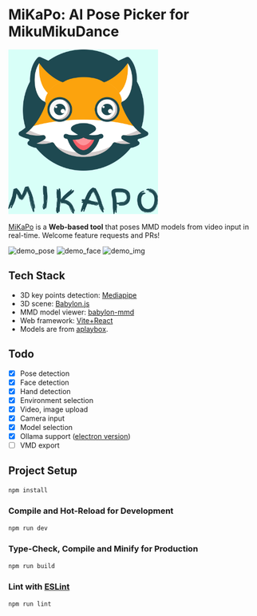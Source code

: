 # MiKaPo: AI Pose Picker for MikuMikuDance

<img width="300px" alt="demo_pose" src="./logo.jpg" />

[MiKaPo](https://mikapo.amyang.dev) is a **Web-based tool** that poses MMD models from video input in real-time. Welcome feature requests and PRs!

<img width="400px" alt="demo_pose" src="./demo1.gif" />
<img width="400px" alt="demo_face" src="./demo2.gif" />
<img width="400px" alt="demo_img" src="./demo3.png" />

## Tech Stack

- 3D key points detection: [Mediapipe](https://ai.google.dev/edge/mediapipe/solutions/vision/pose_landmarker/web_js)
- 3D scene: [Babylon.js](https://www.babylonjs.com/)
- MMD model viewer: [babylon-mmd](https://github.com/noname0310/babylon-mmd)
- Web framework: [Vite+React](https://vitejs.dev/)
- Models are from [aplaybox](https://aplaybox.com/en/mmd-models/).

## Todo

- [x] Pose detection
- [x] Face detection
- [x] Hand detection
- [x] Environment selection
- [x] Video, image upload
- [x] Camera input
- [x] Model selection
- [x] Ollama support ([electron version](https://github.com/AmyangXYZ/MiKaPo-Electron))
- [ ] VMD export

## Project Setup

```sh
npm install
```

### Compile and Hot-Reload for Development

```sh
npm run dev
```

### Type-Check, Compile and Minify for Production

```sh
npm run build
```

### Lint with [ESLint](https://eslint.org/)

```sh
npm run lint
```
